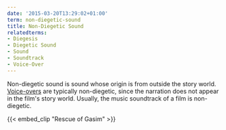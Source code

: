 ```yaml
---
date: '2015-03-20T13:29:02+01:00'
term: non-diegetic-sound
title: Non-Diegetic Sound
relatedterms:
- Diegesis
- Diegetic Sound
- Sound
- Soundtrack
- Voice-Over
---
```


Non-diegetic sound is sound whose origin is from outside the story
world.<!--more--> [Voice-overs](../voice-over/) are typically
non-diegetic, since the narration does not appear in the film's story
world. Usually, the music soundtrack of a film is non-diegetic.

{{< embed_clip "Rescue of Gasim" >}}